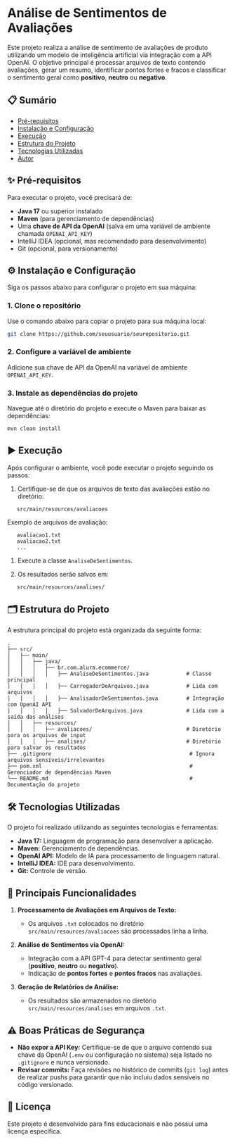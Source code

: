 # **Análise de Sentimentos de Avaliações**
Este projeto realiza a análise de sentimento de avaliações de produto utilizando um modelo de inteligência artificial via integração com a API OpenAI. O objetivo principal é processar arquivos de texto contendo avaliações, gerar um resumo, identificar pontos fortes e fracos e classificar o sentimento geral como **positivo**, **neutro** ou **negativo**.
## 📋 **Sumário**
- [Pré-requisitos]()
- [Instalação e Configuração]()
- [Execução]()
- [Estrutura do Projeto]()
- [Tecnologias Utilizadas]()
- [Autor]()

## ✨ **Pré-requisitos**
Para executar o projeto, você precisará de:
- **Java 17** ou superior instalado
- **Maven** (para gerenciamento de dependências)
- Uma **chave de API da OpenAI** (salva em uma variável de ambiente chamada `OPENAI_API_KEY`)
- IntelliJ IDEA (opcional, mas recomendado para desenvolvimento)
- Git (opcional, para versionamento)

## ⚙️ **Instalação e Configuração**
Siga os passos abaixo para configurar o projeto em sua máquina:
### 1. Clone o repositório
Use o comando abaixo para copiar o projeto para sua máquina local:
``` bash
git clone https://github.com/seuusuario/seurepositorio.git
```
### 2. Configure a variável de ambiente
Adicione sua chave de API da OpenAI na variável de ambiente `OPENAI_API_KEY`.

### 3. Instale as dependências do projeto
Navegue até o diretório do projeto e execute o Maven para baixar as dependências:
``` bash
mvn clean install
```
## ▶️ **Execução**
Após configurar o ambiente, você pode executar o projeto seguindo os passos:
1. Certifique-se de que os arquivos de texto das avaliações estão no diretório:
``` 
   src/main/resources/avaliacoes
```
Exemplo de arquivos de avaliação:
``` 
   avaliacao1.txt
   avaliacao2.txt
   ...
```
1. Execute a classe `AnaliseDeSentimentos`.

1. Os resultados serão salvos em:
``` 
   src/main/resources/analises/
```
## 🗂️ **Estrutura do Projeto**
A estrutura principal do projeto está organizada da seguinte forma:
``` 
.
├── src/
│   ├── main/
│   │   ├── java/
│   │   │   ├── br.com.alura.ecommerce/
│   │   │   │   ├── AnaliseDeSentimentos.java            # Classe principal
│   │   │   │   ├── CarregadorDeArquivos.java            # Lida com arquivos
│   │   │   │   ├── AnalisadorDeSentimentos.java         # Integração com OpenAI API
│   │   │   │   ├── SalvadorDeArquivos.java              # Lida com a saída das análises
│   │   ├── resources/
│   │   │   ├── avaliacoes/                              # Diretório para os arquivos de input
│   │   │   ├── analises/                                # Diretório para salvar os resultados
├── .gitignore                                            # Ignora arquivos sensíveis/irrelevantes
├── pom.xml                                               # Gerenciador de dependências Maven
└── README.md                                             # Documentação do projeto
```
## 🛠️ **Tecnologias Utilizadas**
O projeto foi realizado utilizando as seguintes tecnologias e ferramentas:
- **Java 17:** Linguagem de programação para desenvolver a aplicação.
- **Maven:** Gerenciamento de dependências.
- **OpenAI API:** Modelo de IA para processamento de linguagem natural.
- **IntelliJ IDEA:** IDE para desenvolvimento.
- **Git:** Controle de versão.

## 📌 **Principais Funcionalidades**
1. **Processamento de Avaliações em Arquivos de Texto:**
    - Os arquivos `.txt` colocados no diretório `src/main/resources/avaliacoes` são processados linha a linha.

2. **Análise de Sentimentos via OpenAI:**
    - Integração com a API GPT-4 para detectar sentimento geral (**positivo**, **neutro** ou **negativo**).
    - Indicação de **pontos fortes** e **pontos fracos** nas avaliações.

3. **Geração de Relatórios de Análise:**
    - Os resultados são armazenados no diretório `src/main/resources/analises` em arquivos `.txt`.

## ⚠️ **Boas Práticas de Segurança**
- **Não expor a API Key:** Certifique-se de que o arquivo contendo sua chave da OpenAI (`.env` ou configuração no sistema) seja listado no `.gitignore` e nunca versionado.
- **Revisar commits:** Faça revisões no histórico de commits (`git log`) antes de realizar pushs para garantir que não incluiu dados sensíveis no código versionado.


## 📖 **Licença**
Este projeto é desenvolvido para fins educacionais e não possui uma licença específica.
